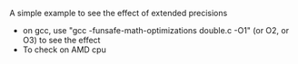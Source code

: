 A simple example to see the effect of extended precisions 

- on gcc, use "gcc -funsafe-math-optimizations double.c  -O1" (or O2, or O3)  to see the effect  
- To check on AMD cpu


